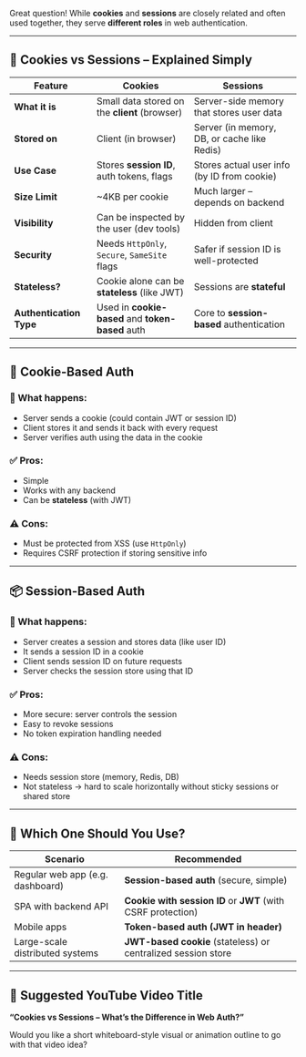 Great question! While **cookies** and **sessions** are closely related and often used together, they serve **different roles** in web authentication.

---

## 🧁 Cookies vs Sessions – Explained Simply

| Feature                 | **Cookies**                                       | **Sessions**                                |
| ----------------------- | ------------------------------------------------- | ------------------------------------------- |
| **What it is**          | Small data stored on the **client** (browser)     | Server-side memory that stores user data    |
| **Stored on**           | Client (in browser)                               | Server (in memory, DB, or cache like Redis) |
| **Use Case**            | Stores **session ID**, auth tokens, flags         | Stores actual user info (by ID from cookie) |
| **Size Limit**          | \~4KB per cookie                                  | Much larger – depends on backend            |
| **Visibility**          | Can be inspected by the user (dev tools)          | Hidden from client                          |
| **Security**            | Needs `HttpOnly`, `Secure`, `SameSite` flags      | Safer if session ID is well-protected       |
| **Stateless?**          | Cookie alone can be **stateless** (like JWT)      | Sessions are **stateful**                   |
| **Authentication Type** | Used in **cookie-based** and **token-based** auth | Core to **session-based** authentication    |

---

## 🍪 Cookie-Based Auth

### 🔹 What happens:

- Server sends a cookie (could contain JWT or session ID)
- Client stores it and sends it back with every request
- Server verifies auth using the data in the cookie

### ✅ Pros:

- Simple
- Works with any backend
- Can be **stateless** (with JWT)

### ⚠️ Cons:

- Must be protected from XSS (use `HttpOnly`)
- Requires CSRF protection if storing sensitive info

---

## 📦 Session-Based Auth

### 🔹 What happens:

- Server creates a session and stores data (like user ID)
- It sends a session ID in a cookie
- Client sends session ID on future requests
- Server checks the session store using that ID

### ✅ Pros:

- More secure: server controls the session
- Easy to revoke sessions
- No token expiration handling needed

### ⚠️ Cons:

- Needs session store (memory, Redis, DB)
- Not stateless → hard to scale horizontally without sticky sessions or shared store

---

## 🔐 Which One Should You Use?

| Scenario                         | Recommended                                                   |
| -------------------------------- | ------------------------------------------------------------- |
| Regular web app (e.g. dashboard) | **Session-based auth** (secure, simple)                       |
| SPA with backend API             | **Cookie with session ID** or **JWT** (with CSRF protection)  |
| Mobile apps                      | **Token-based auth (JWT in header)**                          |
| Large-scale distributed systems  | **JWT-based cookie** (stateless) or centralized session store |

---

## 🎥 Suggested YouTube Video Title

**“Cookies vs Sessions – What’s the Difference in Web Auth?”**

Would you like a short whiteboard-style visual or animation outline to go with that video idea?
